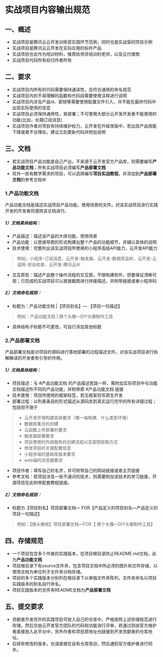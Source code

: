 # 实战项目内容输出规范

## 一、概述
- 实战项目是腾讯云云开发训练营实践环节范例，同时也是实战营的项目示例
- 实战项目是腾讯云云开发在实际应用的标杆产品
- 实战项目也会作为培训材料，推荐给师资培训的老师，以及云代理商
- 实战项目代码所有权归作者所有

## 二、要求
- 实战项目内所有的代码需要保持通读性，且符合通用的命名规范
- 实战项目内的不易理解的函数和代码段需要使用注释进行说明
- 实战项目内涉及产品id、密钥等需要使用配置文件引入，并不能在最终代码中出现实际使用的信息
- 实战项目必须保持通用性，易部署；不可使用大部分云开发开发者不能使用的功能(比如，长期订阅消息​​)
- 实战项目作者对项目有持续维护权力，云开发在升级改版中，若出现产品效能下降或者不合理处，建议立刻更新代码并附加说明

## 三、文档
- 若实战项目产品功能是自己产出，不来源于云开发官方产品库，则需要编写**产品功能文档**；所有实战项目必须编写**产品部署文档**
- 另外一些有教学需求的项目，可以选择编写**项目实战教程**，并添加到**产品部署文档**的参考文档中

### 1.产品功能文档
产品功能文档是描述实战项目产品功能，使用场景的文件。对该实战项目进行实践开发的开发者将遵照该文档进行。
##### 1）文档具体结构：
- 产品描述：描述该产品的大体功能，使用场景
- 产品功能：以思维导图的形式构建出整个产品的功能细节，并辅以具体的说明
- 技术使用：完整列出该实战项目所使用的小程序高级API能力，云开发API能力
> 例如，小程序-订阅消息、云开发-触发器、云开发-数据库监听、云开发-云调用-安全检查、云开发-腾讯云AI
- 交互原型：描述产品整个操作流程的交互图，不限构建软件，但要保证清晰可观；已完成的实战项目可以直接截图进行拼接描述，并附带链接或者小程序码

##### 2）文档命名规则：
- 标题为：产品功能文档 |【项目别名】— 【项目一句描述】
> 例如：产品功能文档 | 换个头像—DIY头像制作工具
- 具体结构子标题不可更改，可自行添加其他标题

### 2.产品部署文档
产品部署文档是对项目的源码进行落地部署的过程描述文件。对该实战项目进行拆解解读的开发者有引导的作用。
##### 1）文档具体结构：
- 项目描述：与 #产品功能文档 的产品描述思路一样，需附加实际项目中与功能文档描述所不同的产品功能，并附带原 #产品功能文档 链接
- 技术使用：项目所使用的框架标签，若无框架则写原生开发
- 部署过程：以列表条目的形式描述从源码库到真实运行完毕的所有详细过程；包括但不限于
>- 云开发环境构建具体要求（哪一端构建、什么类型环境）
>- 数据库集合的创建
>- 云函数上传部署的要求
>- 触发器部署要求
>- 项目使用的外部服务的创建流程以及密钥获取方式
>- 修改项目的关键配置信息
>- 小程序端的基础库版本要求
>- web端的浏览器要求

- 项目作者：填写自己的名字，并可附带自己的网站链接或者主页链接
- 参考文档：若项目涉及一些不通识的技术，则需要附加该技术的学习链接，开源项目在此附带配套教程链接。

##### 2）文档命名规则：
- 标题为【项目别名】项目部署文档— FOR【产品定义的项目别名—产品定义的项目一句描述】
> 例如：【换头像啦】项目部署文档—FOR【 换个头像—DIY头像制作工具】

## 四、存储规范
- 一个项目包含多个作者的实践版本，在项目根目录防止README.md文档，此为**产品功能文档**
- 项目根目录下有source文件夹，包含项目文档中所必须的图片和文件存储，以使用文档为单位列子文件夹分档存储。
- 项目的多个实践版本分别列在根目录下以单独文件夹陈列，文件夹命名以项目实践版本的别名自行命名。
- 项目实践版本的文件夹README文档为**产品部署文档**

## 五、提交要求
- 贡献者开发完毕的实践项目可放入自己的仓库中，严格按照上述存储规范进行存储，然后交由云开发官方团队的代码和功能进行评审，若通过则由官方维护者直接放入此平台中，另外作者和项目原地址也链接到开发贡献者的仓库地址。
- 后续有修改的版本，也请直接在自有仓库改动，然后通知官方维护者进行同步。
